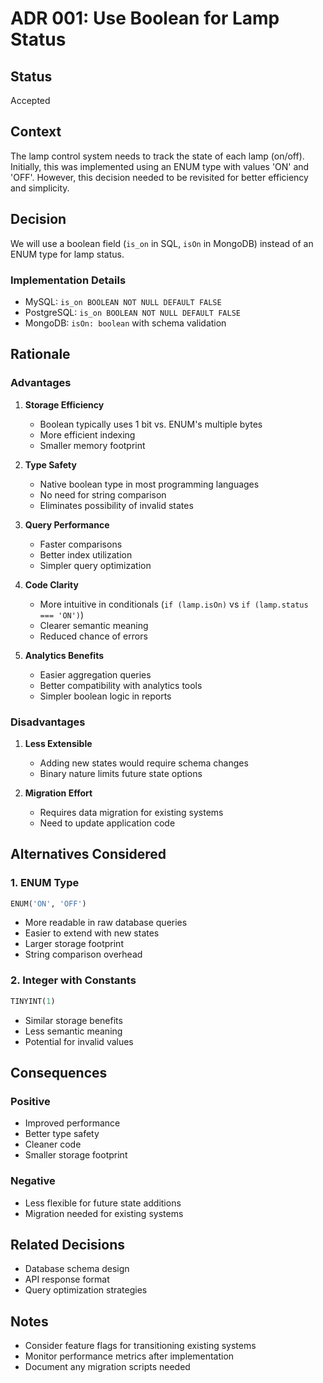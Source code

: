 # ADR 001: Use Boolean for Lamp Status

## Status

Accepted

## Context
The lamp control system needs to track the state of each lamp (on/off). Initially, this was implemented using an ENUM type with values 'ON' and 'OFF'. However, this decision needed to be revisited for better efficiency and simplicity.

## Decision
We will use a boolean field (`is_on` in SQL, `isOn` in MongoDB) instead of an ENUM type for lamp status.

### Implementation Details
- MySQL: `is_on BOOLEAN NOT NULL DEFAULT FALSE`
- PostgreSQL: `is_on BOOLEAN NOT NULL DEFAULT FALSE`
- MongoDB: `isOn: boolean` with schema validation

## Rationale

### Advantages
1. **Storage Efficiency**
   - Boolean typically uses 1 bit vs. ENUM's multiple bytes
   - More efficient indexing
   - Smaller memory footprint

2. **Type Safety**
   - Native boolean type in most programming languages
   - No need for string comparison
   - Eliminates possibility of invalid states

3. **Query Performance**
   - Faster comparisons
   - Better index utilization
   - Simpler query optimization

4. **Code Clarity**
   - More intuitive in conditionals (`if (lamp.isOn)` vs `if (lamp.status === 'ON')`)
   - Clearer semantic meaning
   - Reduced chance of errors

5. **Analytics Benefits**
   - Easier aggregation queries
   - Better compatibility with analytics tools
   - Simpler boolean logic in reports

### Disadvantages
1. **Less Extensible**
   - Adding new states would require schema changes
   - Binary nature limits future state options

2. **Migration Effort**
   - Requires data migration for existing systems
   - Need to update application code

## Alternatives Considered

### 1. ENUM Type
```sql
ENUM('ON', 'OFF')
```
- More readable in raw database queries
- Easier to extend with new states
- Larger storage footprint
- String comparison overhead

### 2. Integer with Constants
```sql
TINYINT(1)
```
- Similar storage benefits
- Less semantic meaning
- Potential for invalid values

## Consequences

### Positive
- Improved performance
- Better type safety
- Cleaner code
- Smaller storage footprint

### Negative
- Less flexible for future state additions
- Migration needed for existing systems

## Related Decisions
- Database schema design
- API response format
- Query optimization strategies

## Notes
- Consider feature flags for transitioning existing systems
- Monitor performance metrics after implementation
- Document any migration scripts needed 